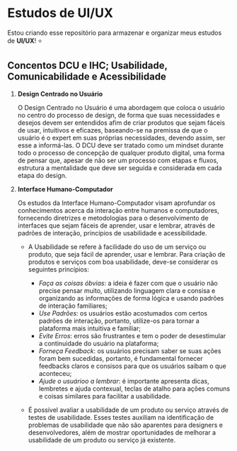 # Estudos de UI/UX

Estou criando esse repositório para armazenar e organizar meus estudos de **UI/UX**! :star:

## Concentos DCU e IHC; Usabilidade, Comunicabilidade e Acessibilidade

1. **Design Centrado no Usuário**

    O Design Centrado no Usuário é uma abordagem que coloca o usuário no centro do processo de design, de forma que suas necessidades e desejos devem ser entendidos afim de criar produtos que sejam fáceis de usar, intuitivos e eficazes, baseando-se na premissa de que o usuário é o expert em suas próprias necessidades, devendo assim, ser esse a informá-las. 
    O DCU deve ser tratado como um mindset durante todo o processo de concepção de qualquer produto digital, uma forma de pensar que, apesar de não ser um processo com etapas e fluxos, estrutura a mentalidade que deve ser seguida e considerada em cada etapa do design.

2. **Interface Humano-Computador**

    Os estudos da Interface Humano-Computador visam aprofundar os conhecimentos acerca da interação entre humanos e computadores, fornecendo diretrizes e metodologias para o desenvolvimento de interfaces que sejam fáceis de aprender, usar e lembrar, através de padrões de interação, princípios de usabilidade e acessibilidade. 

    - A Usabilidade se refere à facilidade do uso de um serviço ou produto, que seja fácil de aprender, usar e lembrar. Para criação de produtos e serviços com boa usabilidade, deve-se considerar os seguintes princípios:
        * *Faça as coisas óbvias*: a ideia é fazer com que o usuário não precise pensar muito, utilizando linguagem clara e consisa e organizando as informações de forma lógica e usando padrões de interação familiares;
        * *Use Padrões*: os usuários estão acostumados com certos padrões de interação, portanto, utilize-os para tornar a plataforma mais intuitiva e familiar; 
        * *Evite Erros*: erros são frustrantes e tem o poder de desestimular a continuidade do usuário na plataforma;
        * *Forneça Feedback*: os usuários precisam saber se suas ações foram bem sucedidas, portanto, é fundamental fornecer feedbacks claros e consisos para que os usuários saibam o que aconteceu;
        * *Ajude o usuárioo a lembrar*: é importante apresenta dicas, lembretes e ajuda contexual, teclas de atalho para ações comuns e coisas similares para facilitar a usabilidade.
    
    - É possível avaliar a usabilidade de um produto ou serviço através de testes de usabilidade. Esses testes auxiliam na identificação de problemas de usabilidade que não são aparentes para designers e desenvolvedores, além de mostrar oportunidades de melhorar a usabilidade de um produto ou serviço já existente. 
